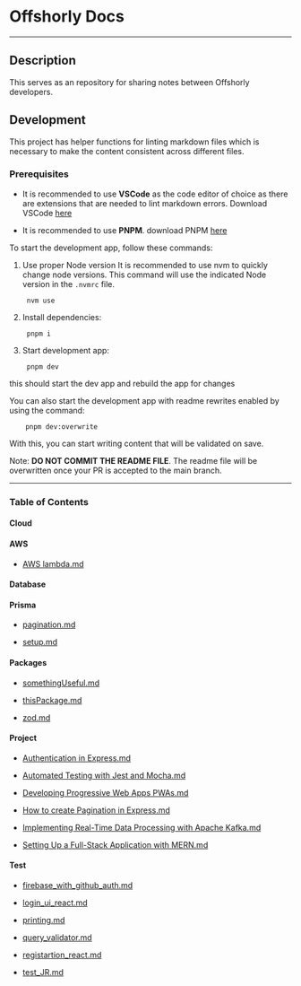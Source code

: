 # Offshorly Docs

---

## Description

This serves as an repository for sharing notes between Offshorly developers.

## Development

This project has helper functions for linting markdown files which is necessary to make the content consistent across different files.

### Prerequisites

- It is recommended to use **VSCode** as the code editor of choice as there are extensions that are needed to lint markdown errors. Download VSCode [here](https://code.visualstudio.com/download)

- It is recommended to use **PNPM**. download PNPM [here](https://pnpm.io/installation)

To start the development app, follow these commands:

1. Use proper Node version
    It is recommended to use nvm to quickly change node versions. This command will use the indicated Node version in the `.nvmrc` file.

        nvm use

2. Install dependencies:

        pnpm i

3. Start development app:

        pnpm dev

this should start the dev app and rebuild the app for changes

You can also start the development app with readme rewrites enabled by using the command:

        pnpm dev:overwrite

With this, you can start writing content that will be validated on save.

Note: **DO NOT COMMIT THE README FILE**. The readme file will be overwritten once your PR is accepted to the main branch.

---

### Table of Contents

#### Cloud

#### AWS

- [AWS lambda.md](https://github.com/jasonoffshorlydev/offshorly-docs/tree/main/content/Cloud/AWS/AWS%20lambda.md)

#### Database

#### Prisma

- [pagination.md](https://github.com/jasonoffshorlydev/offshorly-docs/tree/main/content/Database/Prisma/pagination.md)

- [setup.md](https://github.com/jasonoffshorlydev/offshorly-docs/tree/main/content/Database/Prisma/setup.md)

#### Packages

- [somethingUseful.md](https://github.com/jasonoffshorlydev/offshorly-docs/tree/main/content/Packages/somethingUseful.md)

- [thisPackage.md](https://github.com/jasonoffshorlydev/offshorly-docs/tree/main/content/Packages/thisPackage.md)

- [zod.md](https://github.com/jasonoffshorlydev/offshorly-docs/tree/main/content/Packages/zod.md)

#### Project

- [Authentication in Express.md](https://github.com/jasonoffshorlydev/offshorly-docs/tree/main/content/Project/Authentication%20in%20Express.md)

- [Automated Testing with Jest and Mocha.md](https://github.com/jasonoffshorlydev/offshorly-docs/tree/main/content/Project/Automated%20Testing%20with%20Jest%20and%20Mocha.md)

- [Developing Progressive Web Apps PWAs.md](https://github.com/jasonoffshorlydev/offshorly-docs/tree/main/content/Project/Developing%20Progressive%20Web%20Apps%20PWAs.md)

- [How to create Pagination in Express.md](https://github.com/jasonoffshorlydev/offshorly-docs/tree/main/content/Project/How%20to%20create%20Pagination%20in%20Express.md)

- [Implementing Real-Time Data Processing with Apache Kafka.md](https://github.com/jasonoffshorlydev/offshorly-docs/tree/main/content/Project/Implementing%20Real-Time%20Data%20Processing%20with%20Apache%20Kafka.md)

- [Setting Up a Full-Stack Application with MERN.md](https://github.com/jasonoffshorlydev/offshorly-docs/tree/main/content/Project/Setting%20Up%20a%20Full-Stack%20Application%20with%20MERN.md)

#### Test

- [firebase_with_github_auth.md](https://github.com/jasonoffshorlydev/offshorly-docs/tree/main/content/Test/firebase_with_github_auth.md)

- [login_ui_react.md](https://github.com/jasonoffshorlydev/offshorly-docs/tree/main/content/Test/login_ui_react.md)

- [printing.md](https://github.com/jasonoffshorlydev/offshorly-docs/tree/main/content/Test/printing.md)

- [query_validator.md](https://github.com/jasonoffshorlydev/offshorly-docs/tree/main/content/Test/query_validator.md)

- [registartion_react.md](https://github.com/jasonoffshorlydev/offshorly-docs/tree/main/content/Test/registartion_react.md)

- [test_JR.md](https://github.com/jasonoffshorlydev/offshorly-docs/tree/main/content/Test/test_JR.md)
  